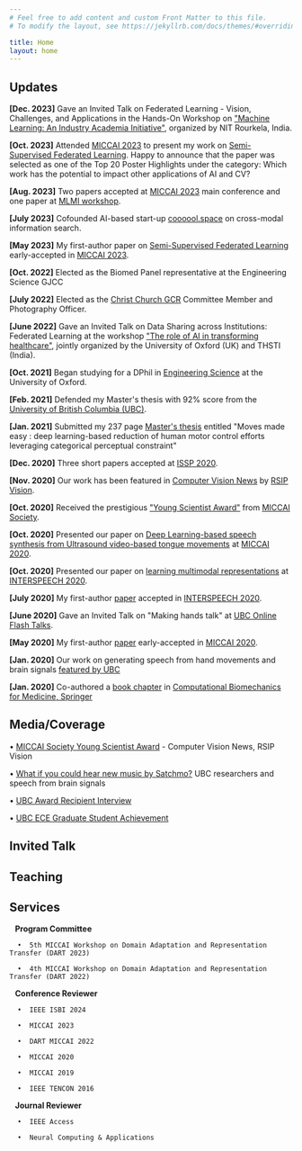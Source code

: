 ```yaml
---
# Feel free to add content and custom Front Matter to this file.
# To modify the layout, see https://jekyllrb.com/docs/themes/#overriding-theme-defaults

title: Home
layout: home
---
```

## Updates

**[Dec. 2023]** Gave an Invited Talk on Federated Learning - Vision, Challenges, and Applications in the Hands-On Workshop on <a href="https://twitter.com/nitrourkela/status/1719255807605498108">"Machine Learning: An Industry Academia Initiative"</a>, organized by NIT Rourkela, India.

**[Oct. 2023]** Attended <a href="https://conferences.miccai.org/2023/en/default.asp">MICCAI 2023</a> to present my work on <a href="https://arxiv.org/pdf/2310.18815.pdf">Semi-Supervised Federated Learning</a>. Happy to announce that the paper was selected as one of the Top 20 Poster Highlights under the category: Which work has the potential to impact other applications of AI and CV?

**[Aug. 2023]** Two papers accepted at <a href="https://conferences.miccai.org/2023/en/default.asp">MICCAI 2023</a> main conference and one paper at <a href="https://sites.google.com/view/mlmi2023/">MLMI workshop</a>.

**[July 2023]** Cofounded AI-based start-up <a href="https://coooool.space">coooool.space</a> on cross-modal information search.

**[May 2023]** My first-author paper on <a href="https://arxiv.org/pdf/2310.18815.pdf">Semi-Supervised Federated Learning</a> early-accepted in <a href="https://conferences.miccai.org/2023/en/default.asp">MICCAI 2023</a>.

**[Oct. 2022]** Elected as the Biomed Panel representative at the Engineering Science GJCC

**[July 2022]** Elected as the <a href="https://www.chchgcr.com/">Christ Church GCR</a> Committee Member and Photography Officer.

**[June 2022]** Gave an Invited Talk on Data Sharing across Institutions: Federated Learning at the workshop <a href="https://www.garbhinicohort.in/workshop/">"The role of AI in transforming healthcare"</a>, jointly organized by the University of Oxford (UK) and THSTI (India).

**[Oct. 2021]** Began studying for a DPhil in <a href="https://eng.ox.ac.uk/">Engineering Science</a> at the University of Oxford.

**[Feb. 2021]** Defended my Master's thesis with 92% score from the <a href="https://www.ubc.ca/">University of British Columbia (UBC)</a>.

**[Jan. 2021]** Submitted my 237 page <a href="https://open.library.ubc.ca/soa/cIRcle/collections/ubctheses/24/items/1.0396540">Master's thesis</a> entitled "Moves made easy : deep learning-based reduction of human motor control efforts leveraging categorical perceptual constraint"

**[Dec. 2020]** Three short papers accepted at  <a href="https://issp2020.yale.edu/">ISSP 2020</a>.

**[Nov. 2020]** Our work has been featured in <a href="https://www.rsipvision.com/ComputerVisionNews-2020November/18/">Computer Vision News</a> by <a href="https://www.rsipvision.com">RSIP Vision</a>.

**[Oct. 2020]** Received the prestigious <a href="http://www.miccai.org/about-miccai/awards/best-paper-award-and-young-scientist-award/">"Young Scientist Award"</a> from <a href="http://www.miccai.org">MICCAI Society</a>.

**[Oct. 2020]** Presented our paper on <a href="https://link.springer.com/chapter/10.1007/978-3-030-59716-0_45">Deep Learning-based speech synthesis from Ultrasound video-based tongue movements</a> at <a href="https://miccai2020.org/en/">MICCAI 2020</a>.

**[Oct. 2020]** Presented our paper on <a href="https://arxiv.org/abs/2005.09463">learning multimodal representations</a> at <a href="http://www.interspeech2020.org/">INTERSPEECH 2020</a>.

**[July 2020]** My first-author <a href="https://arxiv.org/abs/2005.09463">paper</a> accepted in <a href="http://www.interspeech2020.org/">INTERSPEECH 2020</a>.

**[June 2020]** Gave an Invited Talk on "Making hands talk" at <a href="https://languagesciences.ubc.ca/news-events/events/jun-12-2020-teaching-mapping-and-understanding-sounds-language-online-flash-talks">UBC Online Flash Talks</a>.

**[May 2020]** My first-author <a href="https://link.springer.com/chapter/10.1007/978-3-030-59716-0_45">paper</a> early-accepted in <a href="https://miccai2020.org/en/">MICCAI 2020</a>.

**[Jan. 2020]** Our work on generating speech from hand movements and brain signals <a href="https://www.youtube.com/watch?v=R5idxOkZiCkUBC">featured by UBC</a>

**[Jan. 2020]** Co-authored a <a href="https://link.springer.com/chapter/10.1007/978-3-030-15923-8_11">book chapter</a> in <a href="https://link.springer.com/book/10.1007/978-3-030-15923-8">Computational Biomechanics for Medicine, Springer</a>



## Media/Coverage

•  <a href="https://www.rsipvision.com/ComputerVisionNews-2020November/18/">MICCAI Society Young Scientist Award</a> - Computer Vision News, RSIP Vision

•  <a href="https://www.youtube.com/watch?v=R5idxOkZiCk">What if you could hear new music by Satchmo?</a> UBC researchers and speech from brain signals

•  <a href="https:/www.grad.ubc.ca/campus-community/meet-our-students/saha-pramit">UBC Award Recipient Interview</a>

•  <a href="www.ece.ubc.ca/news/202007/ece-student-pramit-saha-leads-imagine-speech-recognition-project">UBC ECE Graduate Student Achievement</a>



## Invited Talk



## Teaching


## Services

<h4 style="margin:0 10px 0;">Program Committee</h4>

      •  5th MICCAI Workshop on Domain Adaptation and Representation Transfer (DART 2023)

      •  4th MICCAI Workshop on Domain Adaptation and Representation Transfer (DART 2022)

<h4 style="margin:0 10px 0;">Conference Reviewer</h4>

      •  IEEE ISBI 2024
  
      •  MICCAI 2023
  
      •  DART MICCAI 2022
  
      •  MICCAI 2020
  
      •  MICCAI 2019
  
      •  IEEE TENCON 2016

<h4 style="margin:0 10px 0;">Journal Reviewer</h4>

      •  IEEE Access
  
      •  Neural Computing & Applications


